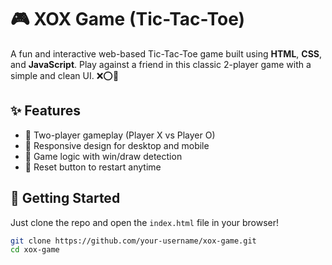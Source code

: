 # 🎮 XOX Game (Tic-Tac-Toe)

A fun and interactive web-based Tic-Tac-Toe game built using **HTML**, **CSS**, and **JavaScript**. Play against a friend in this classic 2-player game with a simple and clean UI. ❌⭕🔲

## ✨ Features

- 🎲 Two-player gameplay (Player X vs Player O)
- 📱 Responsive design for desktop and mobile
- 🧠 Game logic with win/draw detection
- 🔁 Reset button to restart anytime

## 🚀 Getting Started

Just clone the repo and open the `index.html` file in your browser!

```bash
git clone https://github.com/your-username/xox-game.git
cd xox-game
